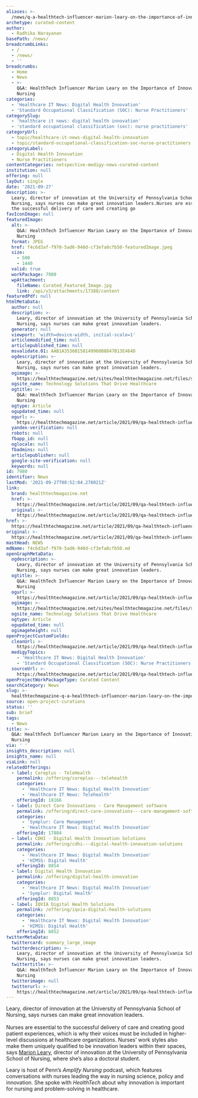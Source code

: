 ```yaml
---
aliases: >-
  /news/q-a-healthtech-influencer-marion-leary-on-the-importance-of-innovation-in-nursing
archetype: curated-content
author:
  - Radhika Narayanan
basePath: /news/
breadcrumbLinks:
  - /
  - /news/
  - ''
breadcrumbs:
  - Home
  - News
  - >-
    Q&A: HealthTech Influencer Marion Leary on the Importance of Innovation in
    Nursing
categories:
  - 'Healthcare IT News: Digital Health Innovation'
  - 'Standard Occupational Classification (SOC): Nurse Practitioners'
categorySlug:
  - 'healthcare it news: digital health innovation'
  - 'standard occupational classification (soc): nurse practitioners'
categoryUrl:
  - topic/healthcare-it-news-digital-health-innovation
  - topic/standard-occupational-classification-soc-nurse-practitioners
categoryLabel:
  - Digital Health Innovation
  - Nurse Practitioners
contentCategories: netspective-medigy-news-curated-content
institution: null
offering: null
layOut: single
date: '2021-09-27'
description: >-
  Leary, director of innovation at the University of Pennsylvania School of
  Nursing, says nurses can make great innovation leaders.Nurses are essential to
  the successful delivery of care and creating go
favIconImage: null
featuredImage:
  alt: >-
    Q&A: HealthTech Influencer Marion Leary on the Importance of Innovation in
    Nursing
  format: JPEG
  href: f4c6d3af-f970-5ad6-940d-cf3efa8cfb50-featuredImage.jpeg
  size:
    - 500
    - 1440
  valid: true
  workPackage: 7980
  wpAttachment:
    fileName: Curated_Featured_Image.jpg
    link: /api/v3/attachments/17388/content
featuredPdf: null
htmlMetaData:
  author: null
  description: >-
    Leary, director of innovation at the University of Pennsylvania School of
    Nursing, says nurses can make great innovation leaders.
  generator: null
  viewport: 'width=device-width, initial-scale=1'
  articlemodified_time: null
  articlepublished_time: null
  msvalidate.01: AAB1A3536B158149960B8847B13E464D
  ogdescription: >-
    Leary, director of innovation at the University of Pennsylvania School of
    Nursing, says nurses can make great innovation leaders.
  ogimage: >-
    https://healthtechmagazine.net/sites/healthtechmagazine.net/files/styles/cdw_hero/public/articles/%5Bcdw_tech_site%3Afield_site_shortname%5D/202109/nurse%20innovation.jpg?itok=DmTXUb_q
  ogsite_name: Technology Solutions That Drive Healthcare
  ogtitle: >-
    Q&A: HealthTech Influencer Marion Leary on the Importance of Innovation in
    Nursing
  ogtype: Article
  ogupdated_time: null
  ogurl: >-
    https://healthtechmagazine.net/article/2021/09/qa-healthtech-influencer-marion-leary-importance-innovation-nursing
  yandex-verification: null
  robots: null
  fbapp_id: null
  oglocale: null
  fbadmins: null
  articlepublisher: null
  google-site-verification: null
  keywords: null
id: 7980
identifier: News
lastMod: '2021-09-27T08:52:04.278021Z'
link:
  brand: healthtechmagazine.net
  href: >-
    https://healthtechmagazine.net/article/2021/09/qa-healthtech-influencer-marion-leary-importance-innovation-nursing
  original: >-
    https://healthtechmagazine.net/article/2021/09/qa-healthtech-influencer-marion-leary-importance-innovation-nursing
href: >-
  https://healthtechmagazine.net/article/2021/09/qa-healthtech-influencer-marion-leary-importance-innovation-nursing
original: >-
  https://healthtechmagazine.net/article/2021/09/qa-healthtech-influencer-marion-leary-importance-innovation-nursing
mastHead: NEWS
mdName: f4c6d3af-f970-5ad6-940d-cf3efa8cfb50.md
openGraphMetaData:
  ogdescription: >-
    Leary, director of innovation at the University of Pennsylvania School of
    Nursing, says nurses can make great innovation leaders.
  ogtitle: >-
    Q&A: HealthTech Influencer Marion Leary on the Importance of Innovation in
    Nursing
  ogurl: >-
    https://healthtechmagazine.net/article/2021/09/qa-healthtech-influencer-marion-leary-importance-innovation-nursing
  ogimage: >-
    https://healthtechmagazine.net/sites/healthtechmagazine.net/files/styles/cdw_hero/public/articles/%5Bcdw_tech_site%3Afield_site_shortname%5D/202109/nurse%20innovation.jpg?itok=DmTXUb_q
  ogsite_name: Technology Solutions That Drive Healthcare
  ogtype: Article
  ogupdated_time: null
  ogimageheight: null
openProjectCustomFields:
  cleanUrl: >-
    https://healthtechmagazine.net/article/2021/09/qa-healthtech-influencer-marion-leary-importance-innovation-nursing
  medigyTopics:
    - 'Healthcare IT News: Digital Health Innovation'
    - 'Standard Occupational Classification (SOC): Nurse Practitioners'
  sourceUrl: >-
    https://healthtechmagazine.net/article/2021/09/qa-healthtech-influencer-marion-leary-importance-innovation-nursing
openProjectWorkPackageType: Curated Content
searchCategory: News
slug: >-
  healthtechmagazine-q-a-healthtech-influencer-marion-leary-on-the-importance-of-innovation-in-nursing
source: open-project-curations
status: ''
sub: brief
tags:
  - News
title: >-
  Q&A: HealthTech Influencer Marion Leary on the Importance of Innovation in
  Nursing
via: ' '
insights_description: null
insights_name: null
viaLink: null
relatedOfferings:
  - label: Coreplus - TeleHealth
    permalink: /offering/coreplus---telehealth
    categories:
      - 'Healthcare IT News: Digital Health Innovation'
      - 'Healthcare IT News: Telehealth'
    offeringId: 18166
  - label: Direct Care Innovations - Care Management software
    permalink: /offering/direct-care-innovations---care-management-software
    categories:
      - 'Symplur: Care Management'
      - 'Healthcare IT News: Digital Health Innovation'
    offeringId: 17884
  - label: CDHI - Digital Health Innovation Solutions
    permalink: /offering/cdhi---digital-health-innovation-solutions
    categories:
      - 'Healthcare IT News: Digital Health Innovation'
      - 'HIMSS: Digital Health'
    offeringId: 8854
  - label: Digital Health Innovation
    permalink: /offering/digital-health-innovation
    categories:
      - 'Healthcare IT News: Digital Health Innovation'
      - 'Symplur: Digital Health'
    offeringId: 8853
  - label: IQVIA Digital Health Solutions
    permalink: /offering/iqvia-digital-health-solutions
    categories:
      - 'Healthcare IT News: Digital Health Innovation'
      - 'HIMSS: Digital Health'
    offeringId: 8852
twitterMetaData:
  twittercard: summary_large_image
  twitterdescription: >-
    Leary, director of innovation at the University of Pennsylvania School of
    Nursing, says nurses can make great innovation leaders.
  twittertitle: >-
    Q&A: HealthTech Influencer Marion Leary on the Importance of Innovation in
    Nursing
  twitterimage: null
  twitterurl: >-
    https://healthtechmagazine.net/article/2021/09/qa-healthtech-influencer-marion-leary-importance-innovation-nursing
---
```

<p>Leary, director of innovation at the University of Pennsylvania School of Nursing, says nurses can make great innovation leaders.<br><br>Nurses are essential to the successful delivery of care and creating good patient experiences, which is why their voices must be included in higher-level discussions at healthcare organizations. Nurses’ work styles also make them uniquely qualified to be innovation leaders within their spaces, says <a href="https://marionleary.mystrikingly.com/">Marion Leary</a>, director of innovation at the University of Pennsylvania School of Nursing, where she’s also a doctoral student.</p><p>Leary is host of Penn’s <i>Amplify Nursing</i> podcast, which features conversations with nurses leading the way in nursing science, policy and innovation. She spoke with <i>HealthTech</i> about why innovation is important for nursing and problem-solving in healthcare.</p>